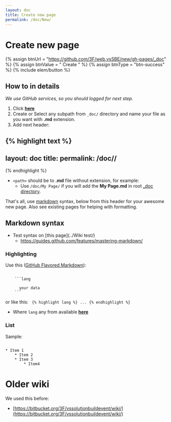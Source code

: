 ```yaml
---
layout: doc
title: Create new page
permalink: /doc/New/
---
```

# Create new page

{% assign btnUrl = "https://github.com/3F/web.vsSBE/new/gh-pages/_doc" %}
{% assign btnValue = " Create " %}
{% assign btnType = "btn-success" %}
{% include elem/button %}

## How to in details

*We use GitHub services, so you should logged for next step.*

1. Click **[here](https://github.com/3F/web.vsSBE/new/gh-pages/_doc)**
1. Create or Select any subpath from `_doc/` directory and name your file as you want with **.md** extension.
1. Add next header:

{% highlight text %}
---
layout: doc
title: <Your title>
permalink: /doc/<path>/
---
{% endhighlight %}

* `<path>` should be to **.md** file without extension, for example:
    * Use `/doc/My Page/` if you will add the **My Page.md** in root [_doc directory](https://github.com/3F/web.vsSBE/tree/gh-pages/_doc).

That's all, use [markdown](https://help.github.com/articles/markdown-basics/) syntax, below from this header for your awesome new page. Also see existing pages for helping with formatting.

## Markdown syntax

* Test syntax on [this page](../Wiki test/)
    * https://guides.github.com/features/mastering-markdown/

### Highlighting

Use this ([GitHub Flavored Markdown](https://help.github.com/articles/github-flavored-markdown)):

```text

    ```lang

      your data
    ```
```

or like this:
<code>
&#123;% highlight lang %&#125;
    ...
&#123;% endhighlight %&#125;
</code>

* Where `lang` any from available **[here](http://pygments.org/languages/)**

### List

Sample:

```text

* Item 1
    * Item 2
    * Item 3
        * Item4
```

# Older wiki

We used this before:

* [https://bitbucket.org/3F/vssolutionbuildevent/wiki/](https://bitbucket.org/3F/vssolutionbuildevent/wiki/)